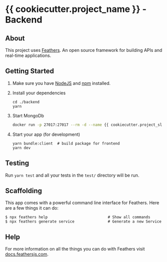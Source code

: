 # {{ cookiecutter.project_name }} - Backend

## About

This project uses [Feathers](http://feathersjs.com). An open source framework for building APIs and real-time applications.

## Getting Started

1. Make sure you have [NodeJS](https://nodejs.org/) and [npm](https://www.npmjs.com/) installed.
2. Install your dependencies

    ```
    cd ./backend
    yarn
    ```

3. Start MongoDb

   ```bash
   docker run -p 27017:27017 --rm -d --name {{ cookiecutter.project_slug }}-mongodb -v "$(git rev-parse --show-toplevel)/data:/data/db" mongo:latest
   ```

4. Start your app (for development)

    ```
    yarn bundle:client  # build package for frontend
    yarn dev
    ```

## Testing

Run `yarn test` and all your tests in the `test/` directory will be run.

## Scaffolding

This app comes with a powerful command line interface for Feathers. Here are a few things it can do:

```
$ npx feathers help                           # Show all commands
$ npx feathers generate service               # Generate a new Service
```

## Help

For more information on all the things you can do with Feathers visit [docs.feathersjs.com](http://docs.feathersjs.com).

